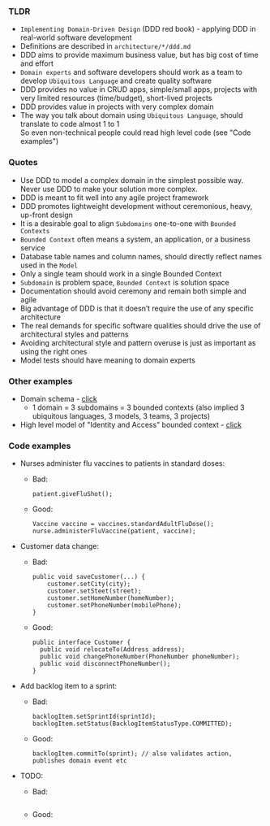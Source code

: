 ### TLDR
* `Implementing Domain-Driven Design` (DDD red book) - applying DDD in real-world software development
* Definitions are described in `architecture/*/ddd.md`
* DDD aims to provide maximum business value, but has big cost of time and effort
* `Domain experts` and software developers should work as a team to develop `Ubiquitous Language` and create quality software
* DDD provides no value in CRUD apps, simple/small apps, projects with very limited resources (time/budget), short-lived projects
* DDD provides value in projects with very complex domain
* The way you talk about domain using `Ubiquitous Language`, should translate to code almost 1 to 1 \
    So even non-technical people could read high level code (see "Code examples")

### Quotes
* Use DDD to model a complex domain in the simplest possible way. Never use DDD to make your solution more complex.
* DDD is meant to fit well into any agile project framework
* DDD promotes lightweight development without ceremonious, heavy, up-front design
* It is a desirable goal to align `Subdomains` one-to-one with `Bounded Contexts`
* `Bounded Context` often means a system, an application, or a business service
* Database table names and column names, should directly reflect names used in the `Model`
* Only a single team should work in a single Bounded Context
* `Subdomain` is problem space, `Bounded Context` is solution space
* Documentation should avoid ceremony and remain both simple and agile
* Big advantage of DDD is that it doesn’t require the use of any specific architecture
* The real demands for specific software qualities should drive the use of architectural styles and patterns
* Avoiding architectural style and pattern overuse is just as important as using the right ones
* Model tests should have meaning to domain experts

### Other examples
* Domain schema - [click](images/ddd-red-book/domain-schema.png)
  * 1 domain = 3 subdomains = 3 bounded contexts (also implied 3 ubiquitous languages, 3 models, 3 teams, 3 projects)
* High level model of "Identity and Access" bounded context - [click](images/ddd-red-book/bounded-context-model.png)

### Code examples
* Nurses administer flu vaccines to patients in standard doses:
  * Bad:
    ```
    patient.giveFluShot();
    ```
  * Good:
    ```
    Vaccine vaccine = vaccines.standardAdultFluDose();
    nurse.administerFluVaccine(patient, vaccine);
    ```
* Customer data change:
  * Bad:
    ```
    public void saveCustomer(...) {
        customer.setCity(city);
        customer.setSteet(street);
        customer.setHomeNumber(homeNumber);
        customer.setPhoneNumber(mobilePhone);
    }
    ```
  * Good:
    ```
    public interface Customer {
      public void relocateTo(Address address);
      public void changePhoneNumber(PhoneNumber phoneNumber);
      public void disconnectPhoneNumber();
    }
    ```
* Add backlog item to a sprint:
  * Bad:
    ```
    backlogItem.setSprintId(sprintId);
    backlogItem.setStatus(BacklogItemStatusType.COMMITTED);
    ```
  * Good:
    ```
    backlogItem.commitTo(sprint); // also validates action, publishes domain event etc
    ```
  
* TODO:
  * Bad:
    ```
    ```
  * Good:
    ```
    ```
